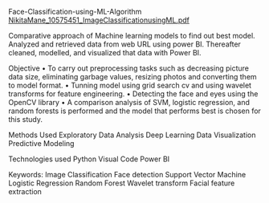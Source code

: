 Face-Classification-using-ML-Algorithm
[NikitaMane_10575451_ImageClassificationusingML.pdf](https://github.com/nikitamane77/Face-Classification-using-ML-Algorithm/files/8770710/NikitaMane_10575451_ImageClassificationusingML.pdf)


Comparative approach of Machine learning models to find out best model. Analyzed and retrieved data from web URL using power BI. Thereafter cleaned, modelled, and visualized that data with Power BI.

Objective
• To carry out preprocessing tasks such as decreasing picture data size, eliminating garbage values, resizing photos and converting them to model format.
• Tunning model using grid search cv and using wavelet transforms for feature engineering.
• Detecting the face and eyes using the OpenCV library
• A comparison analysis of SVM, logistic regression, and random forests is performed and the model that performs best is chosen for this study.

Methods Used
Exploratory Data Analysis
Deep Learning
Data Visualization
Predictive Modeling

Technologies used
Python 
Visual Code
Power BI

Keywords: 
Image Classification 
Face detection
Support Vector Machine
Logistic Regression
Random Forest
Wavelet transform
Facial feature extraction
